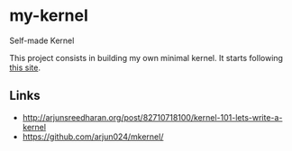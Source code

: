 # my-kernel
Self-made Kernel

This project consists in building my own minimal kernel.
It starts following [this site](http://arjunsreedharan.org/post/82710718100/kernel-101-lets-write-a-kernel).

## Links

+ http://arjunsreedharan.org/post/82710718100/kernel-101-lets-write-a-kernel
+ https://github.com/arjun024/mkernel/
